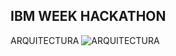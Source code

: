 ## IBM WEEK HACKATHON

ARQUITECTURA
![ARQUITECTURA](https://drive.google.com/open?id=1pUQYfA88YeICy1jMzh6DL81eJQNpWVBE)